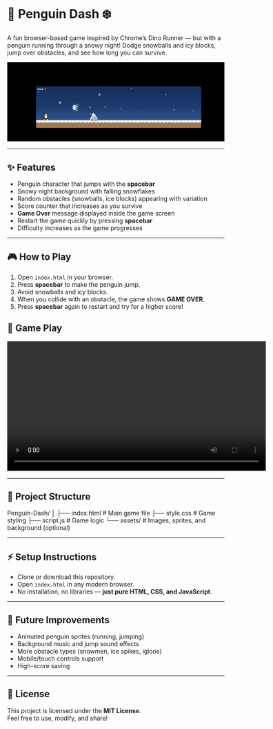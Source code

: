 # 🐧 Penguin Dash ❄️

A fun browser-based game inspired by Chrome’s Dino Runner — but with a penguin running through a snowy night! Dodge snowballs and icy blocks, jump over obstacles, and see how long you can survive.  

![Game Screenshot](doc/image.png)


---

## ✨ Features
- Penguin character that jumps with the **spacebar**  
- Snowy night background with falling snowflakes  
- Random obstacles (snowballs, ice blocks) appearing with variation  
- Score counter that increases as you survive  
- **Game Over** message displayed inside the game screen  
- Restart the game quickly by pressing **spacebar**  
- Difficulty increases as the game progresses  

---

## 🎮 How to Play
1. Open `index.html` in your browser.  
2. Press **spacebar** to make the penguin jump.  
3. Avoid snowballs and icy blocks.  
4. When you collide with an obstacle, the game shows **GAME OVER**.  
5. Press **spacebar** again to restart and try for a higher score!  

## 📸 Game Play
<video src="doc/20250919-1903-59.5191727.mp4" controls width="600"></video>


---

## 📂 Project Structure
Penguin-Dash/
│
├── index.html # Main game file
├── style.css # Game styling
├── script.js # Game logic
└── assets/ # Images, sprites, and background (optional)


---

## ⚡ Setup Instructions
- Clone or download this repository.  
- Open `index.html` in any modern browser.  
- No installation, no libraries — **just pure HTML, CSS, and JavaScript**.  

---

## 🚀 Future Improvements
- Animated penguin sprites (running, jumping)  
- Background music and jump sound effects  
- More obstacle types (snowmen, ice spikes, igloos)  
- Mobile/touch controls support  
- High-score saving  

---

## 📜 License
This project is licensed under the **MIT License**.  
Feel free to use, modify, and share!  

